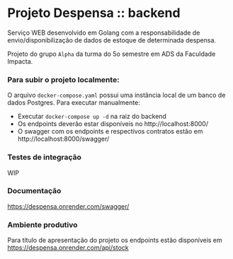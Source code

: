 # Projeto Despensa :: backend

Serviço WEB desenvolvido em Golang com a responsabilidade de envio/disponibilização de dados de estoque de determinada 
despensa.

Projeto do grupo `Alpha` da turma do 5o semestre em ADS da Faculdade Impacta.

### Para subir o projeto localmente:

O arquivo `docker-compose.yaml` possui uma instância local de um banco de dados Postgres. Para executar manualmente:

- Executar `docker-compose up -d` na raiz do backend
- Os endpoints deverão estar disponíveis no http://localhost:8000/
- O swagger com os endpoints e respectivos contratos estão em http://localhost:8000/swagger/

### Testes de integração
WIP

### Documentação
https://despensa.onrender.com/swagger/

### Ambiente produtivo
Para título de apresentação do projeto os endpoints estão disponíveis em https://despensa.onrender.com/api/stock